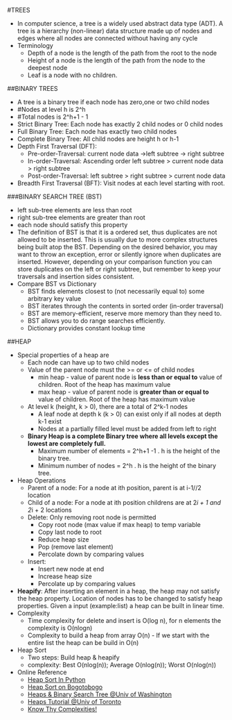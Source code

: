 
#TREES
* In computer science, a tree is a widely used abstract data type (ADT).
  A tree is a hierarchy (non-linear) data structure made up of nodes and edges where all nodes are connected without having any cycle
* Terminology  
    * <bold>Depth</bold> of a node is the length of the path from the <bold>root</bold> to the node
    * <bold>Height</bold> of a node is the length of the path from the node to the <bold>deepest</bold> node
    * <bold>Leaf</bold> is a node with no children.  

##BINARY TREES
* A tree is a binary tree if <bold>each node has zero,one or two child nodes</bold>
* #Nodes at level h is 2^h
* #Total nodes is 2^h+1 - 1
* <bold>Strict Binary Tree:</bold> Each node has <bold>exactly</bold>  <bold>2 child nodes</bold> or <bold>0</bold> child nodes 
* <bold>Full Binary Tree:</bold> Each node has <bold>exactly</bold> two child nodes
* <bold>Complete Binary Tree:<bold> All child nodes are height h or h-1      
* Depth First Traversal (DFT):  
	* Pre-order-Traversal: current node data ->left subtree -> right subtree
	* In-order-Traversal: <bold>Ascending order</bold> left subtree > current node data > right subtree
	* Post-order-Traversal:  left subtree > right subtree > current node data
* Breadth First Traversal (BFT): Visit nodes at each level starting with root.  

###BINARY SEARCH TREE (BST)
* left sub-tree elements are less than root
* right sub-tree elements are greater than root
* each node should satisfy this property
* <quote>The definition of BST is that it is a ordered set, thus duplicates are not allowed to be inserted. 
  This is usually due to more complex structures being built atop the BST. Depending on the desired behavior, 
  you may want to throw an exception, error or silently ignore when duplicates are inserted. However, depending 
  on your comparison function you can store duplicates on the left or right subtree, but remember to keep your 
  traversals and insertion sides consistent.</quote>
* Compare BST vs Dictionary
    * BST finds elements closest to (not necessarily equal to) some arbitrary key value
    * BST iterates through the contents in sorted order (in-order traversal)
    * BST are memory-efficient, reserve more memory than they need to.
    * BST allows you to do range searches efficiently. 
    * Dictionary provides constant lookup time  

##HEAP
* Special properties of a heap are
  * Each node can have up to two child nodes
  * Value of the parent node must the >= or <= of child nodes
    * min heap - value of parent node is <strong>less than or equal to</strong> value of children. Root of the heap has maximum value
    * max heap - value of parent node is <strong>greater than or equal to</strong> value of children.  Root of the heap has maximum value
  * At level k (height, k > 0), there are a total of 2^k-1 nodes  
    * A leaf node at depth k (k > 0) can exist only if all nodes at depth k-1 exist 
    * Nodes at a partially filled level must be added from left to right
  * <strong>Binary Heap is a complete Binary tree where all levels except the lowest are completely full. </strong>
    * Maximum number of elements = 2^h+1 -1 . h is the height of the binary tree.
    * Minimum number of nodes = 2^h . h is the height of the binary tree.
* Heap Operations  
  * Parent of a node: For a node at ith position, parent is at  i-1//2 location  
  * Child of a node: For a node at ith position childrens are at 2*i + 1 and 2*i + 2 locations  
  * Delete: Only removing root node is permitted    
     * Copy root node (max value if max heap) to temp variable    
     * Copy last node to root  
     * Reduce heap size  
     * Pop (remove last element)  
     * Percolate down by comparing values  
  * Insert:   
     * Insert new node at end  
     * Increase heap size  
     * Percolate up by comparing values  
* <b>Heapify</b>: After inserting an element in a heap, the heap may not satisfy the heap property. 
  Location of nodes has to be changed to satisfy heap properties. Given a input (example:list) a heap can be built in linear time. 
* Complexity
  * Time complexity for delete and insert is O(log n), for n elements the complexity is O(nlogn)
  * Complexity to build a heap from array O(n) - If we start with the entire list the heap can be build in O(n)
* Heap Sort 
  * Two steps: Build heap & heapify
  * complexity: Best O(nlog(n)); Average O(nlog(n)); Worst O(nlog(n))
* Online Reference
  * [Heap Sort In Python](http://www.geekviewpoint.com/python/sorting/heapsort)
  * [Heap Sort on Bogotobogo](http://www.bogotobogo.com/Algorithms/heapsort.php)
  * [Heaps &amp; Binary Search Tree @Univ of Washington](http://courses.cs.washington.edu/courses/cse373/02au/lectures/lecture11l.pdf)
  * [Heaps Tutorial @Univ of Toronto](http://www.cs.toronto.edu/~krueger/cscB63h/w07/lectures/tut02.txt)
  * [Know Thy Complexities!](http://bigocheatsheet.com/)
